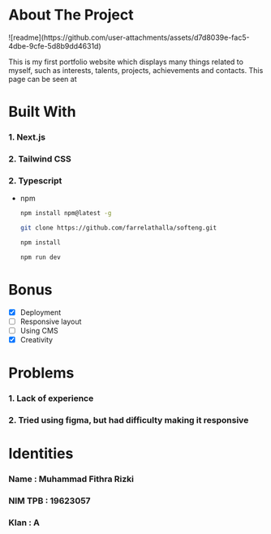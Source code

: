 
<h1 align="left">About The Project</h1>
![readme](https://github.com/user-attachments/assets/d7d8039e-fac5-4dbe-9cfe-5d8b9dd4631d)

<p>This is my first portfolio website which displays many things related to myself, such as interests, talents, projects, achievements and contacts. 
This page can be seen at </p>

<h1 align="left">Built With</h1>
<h3 align="left">1. Next.js</h3>
<h3 align="left">2. Tailwind CSS</h3>
<h3 align="left">2. Typescript</h3>

* npm
  ```sh
  npm install npm@latest -g
  ```

   ```sh
   git clone https://github.com/farrelathalla/softeng.git
   ```

   ```sh
   npm install
   ```

   ```sh
   npm run dev
   ```

<h1 align="left">Bonus</h1>

- [x] Deployment 
- [ ] Responsive layout
- [ ] Using CMS
- [x] Creativity

<h1 align="left">Problems</h1>
<h3 align="left">1. Lack of experience</h3>
<h3 align="left">2. Tried using figma, but had difficulty making it responsive</h3>

<h1 align="left">Identities</h1>
<h3 align="left"> Name : Muhammad Fithra Rizki </h3>
<h3 align="left"> NIM TPB : 19623057 </h3>
<h3 align="left"> Klan : A </h3>
